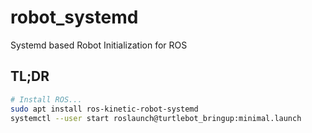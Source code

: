# robot_systemd
Systemd based Robot Initialization for ROS

## TL;DR
```bash
# Install ROS...
sudo apt install ros-kinetic-robot-systemd
systemctl --user start roslaunch@turtlebot_bringup:minimal.launch
```
